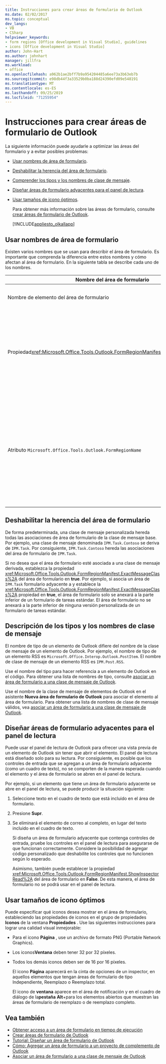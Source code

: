 ```yaml
---
title: Instrucciones para crear áreas de formulario de Outlook
ms.date: 02/02/2017
ms.topic: conceptual
dev_langs:
- VB
- CSharp
helpviewer_keywords:
- form regions [Office development in Visual Studio], guidelines
- icons [Office development in Visual Studio]
author: John-Hart
ms.author: johnhart
manager: jillfra
ms.workload:
- office
ms.openlocfilehash: a962b1ae2bff7b9a954204485a6ee73a3b63eb7b
ms.sourcegitcommit: e98db44f3a33529b0ba188d24390efd09e548191
ms.translationtype: MT
ms.contentlocale: es-ES
ms.lasthandoff: 09/25/2019
ms.locfileid: "71255954"
---
```

# <a name="guidelines-to-create-outlook-form-regions"></a>Instrucciones para crear áreas de formulario de Outlook
  La siguiente información puede ayudarle a optimizar las áreas del formulario y a evitar posibles problemas:

- [Usar nombres de área de formulario](#UsingFormRegions).

- [Deshabilitar la herencia del área de formulario](#DisablingInheritance).

- [Comprender los tipos y los nombres de clase de mensaje](#ClassNames).

- [Diseñar áreas de formulario adyacentes para el panel de lectura](#ReadingPane).

- [Usar tamaños de icono óptimos](#UsingOptimal).

  Para obtener más información sobre las áreas de formulario, consulte [crear áreas de formulario de Outlook](../vsto/creating-outlook-form-regions.md).

  [!INCLUDE[appliesto_olkallapp](../vsto/includes/appliesto-olkallapp-md.md)]

## <a name="UsingFormRegions"></a>Usar nombres de área de formulario
 Existen varios nombres que se usan para describir el área de formulario. Es importante que comprenda la diferencia entre estos nombres y cómo afectan al área de formulario. En la siguiente tabla se describe cada uno de los nombres.

|Nombre del área de formulario|Descripción|
|----------------------|-----------------|
|Nombre de elemento del área de formulario|Es el nombre que especifica para el elemento **Área de formulario de Outlook** en el cuadro de diálogo **Agregar nuevo elemento** . Éste es el nombre del archivo de código del área de formulario que aparece en el **Explorador de soluciones**.|
|Propiedad<xref:Microsoft.Office.Tools.Outlook.FormRegionManifest.FormRegionName%2A>|Debe especificar este nombre en la página **Escriba un texto descriptivo y seleccione sus preferencias de presentación** del asistente **Nueva área de formulario de Outlook** . Este nombre aparece como la propiedad **FormRegionName** en la ventana **Propiedades** .<br /><br /> Use la propiedad <xref:Microsoft.Office.Tools.Outlook.FormRegionManifest.FormRegionName%2A> para especificar la etiqueta que identifica el área de formulario en la interfaz de usuario (UI) de Outlook. En áreas de formulario independientes, este nombre aparece como un botón en la cinta de opciones del elemento de Outlook.<br /><br /> En las áreas de formulario adyacentes, este nombre aparece como texto de encabezado sobre el área de formulario.|
|Atributo `Microsoft.Office.Tools.Outlook.FormRegionName`|Al agregar un elemento **Área de formulario de Outlook** al proyecto, Visual Studio establece esta propiedad en el nombre completo del área de formulario. El nombre completo predeterminado es el nombre del complemento VSTO conectado al nombre del área de formulario mediante un punto; por ejemplo, `OutlookAddIn1.FormRegion1`.<br /><br /> Este nombre completo también aparece como atributo en la parte superior de la clase del generador del área del formulario.<br /><br /> Use el atributo `Microsoft.Office.Tools.Outlook.FormRegionName` para identificar de forma exclusiva el área de formulario en todos los complementos VSTO de Outlook. No puede cambiar el valor del atributo `Microsoft.Office.Tools.Outlook.FormRegionName` cambiando el nombre del elemento del área de formulario, ni cambiando la propiedad <xref:Microsoft.Office.Tools.Outlook.FormRegionManifest.FormRegionName%2A>. Para cambiar este nombre, debe modificar el atributo `Microsoft.Office.Tools.Outlook.FormRegionName` en el archivo de código del área de formulario.|

## <a name="DisablingInheritance"></a>Deshabilitar la herencia del área de formulario
 De forma predeterminada, una clase de mensaje personalizada hereda todas las asociaciones de área de formulario de la clase de mensaje base. Por ejemplo, una clase de mensaje denominada `IPM.Task.Contoso` se deriva de `IPM.Task`. Por consiguiente, `IPM.Task.Contoso` hereda las asociaciones del área de formulario de `IPM.Task`.

 Si no desea que el área de formulario esté asociada a una clase de mensaje derivada, establezca la propiedad <xref:Microsoft.Office.Tools.Outlook.FormRegionManifest.ExactMessageClass%2A> del área de formulario en **true**. Por ejemplo, si asocia un área de `IPM.Task` formulario adyacente a y establece la <xref:Microsoft.Office.Tools.Outlook.FormRegionManifest.ExactMessageClass%2A> propiedad en **true**, el área de formulario solo se anexará a la parte inferior de un formulario de tareas estándar. El área de formulario no se anexará a la parte inferior de ninguna versión personalizada de un formulario de tareas estándar.

## <a name="ClassNames"></a>Descripción de los tipos y los nombres de clase de mensaje
 El nombre de tipo de un elemento de Outlook difiere del nombre de la clase de mensaje de un elemento de Outlook. Por ejemplo, el nombre de tipo de un elemento RSS es `Microsoft.Office.Interop.Outlook.PostItem`. El nombre de clase de mensaje de un elemento RSS es `IPM.Post.RSS`.

 Use el nombre del tipo para hacer referencia a un elemento de Outlook en el código. Para obtener una lista de nombres de tipo, consulte [asociar un área de formulario a una clase de mensaje de Outlook](../vsto/associating-a-form-region-with-an-outlook-message-class.md).

 Use el nombre de la clase de mensaje de elementos de Outlook en el asistente **Nueva área de formulario de Outlook** para asociar el elemento al área de formulario. Para obtener una lista de nombres de clase de mensaje válidos, vea [asociar un área de formulario a una clase de mensaje de Outlook](../vsto/associating-a-form-region-with-an-outlook-message-class.md).

## <a name="ReadingPane"></a>Diseñar áreas de formulario adyacentes para el panel de lectura
 Puede usar el panel de lectura de Outlook para ofrecer una vista previa de un elemento de Outlook sin tener que abrir el elemento. El panel de lectura está diseñado solo para su lectura. Por consiguiente, es posible que los controles de entrada que se agregan a un área de formulario adyacente (como un cuadro de texto), no se comporten de la manera esperada cuando el elemento y el área de formulario se abren en el panel de lectura.

 Por ejemplo, si un elemento que tiene un área de formulario adyacente se abre en el panel de lectura, se puede producir la situación siguiente:

1. Seleccione texto en el cuadro de texto que está incluido en el área de formulario.

2. Presione **Supr**.

3. Se eliminará el elemento de correo al completo, en lugar del texto incluido en el cuadro de texto.

   Si diseña un área de formulario adyacente que contenga controles de entrada, pruebe los controles en el panel de lectura para asegurarse de que funcionan correctamente. Considere la posibilidad de agregar código personalizado que deshabilite los controles que no funcionen según lo esperado.

   Asimismo, también puede establecer la propiedad <xref:Microsoft.Office.Tools.Outlook.FormRegionManifest.ShowInspectorRead%2A> del área de formulario en **False**. De esta manera, el área de formulario no se podrá usar en el panel de lectura.

## <a name="UsingOptimal"></a>Usar tamaños de icono óptimos
 Puede especificar qué iconos desea mostrar en el área de formulario, estableciendo las propiedades de iconos en el grupo de propiedades **Iconos** de la ventana **Propiedades** . Use las siguientes instrucciones para lograr una calidad visual inmejorable:

- Para el icono **Página** , use un archivo de formato PNG (Portable Network Graphics).

- Los iconos**Ventana** deben tener 32 por 32 píxeles.

- Todos los demás iconos deben ser de 16 por 16 píxeles.

  El icono **Página** aparecerá en la cinta de opciones de un inspector, en aquellos elementos que tengan áreas de formulario de tipo Independiente, Reemplazo o Reemplazo total.

  El icono de **ventana** aparece en el área de notificación y en el cuadro de diálogo de la**pestaña** **Alt**+para los elementos abiertos que muestran las áreas de formulario de reemplazo o de reemplazo completo.

## <a name="see-also"></a>Vea también
- [Obtener acceso a un área de formulario en tiempo de ejecución](../vsto/accessing-a-form-region-at-run-time.md)
- [Crear áreas de formulario de Outlook](../vsto/creating-outlook-form-regions.md)
- [Tutorial: Diseñar un área de formulario de Outlook](../vsto/walkthrough-designing-an-outlook-form-region.md)
- [Cómo: Agregar un área de formulario a un proyecto de complemento de Outlook](../vsto/how-to-add-a-form-region-to-an-outlook-add-in-project.md)
- [Asociar un área de formulario a una clase de mensaje de Outlook](../vsto/associating-a-form-region-with-an-outlook-message-class.md)
